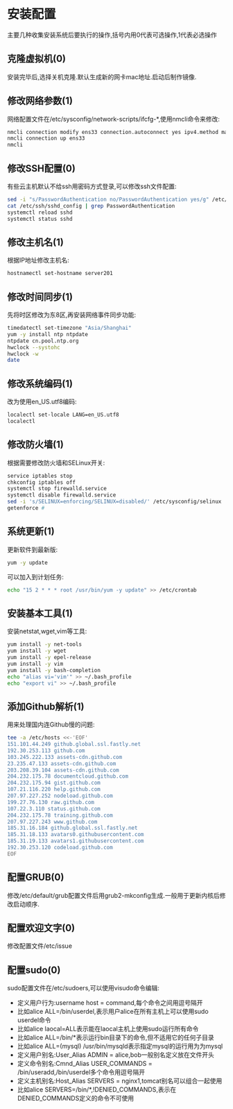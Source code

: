 # 安装配置

主要几种收集安装系统后要执行的操作,括号内用0代表可选操作,1代表必选操作

## 克隆虚拟机(0)

安装完毕后,选择关机克隆.默认生成新的网卡mac地址.启动后制作镜像.



## 修改网络参数(1)

网络配置文件在/etc/sysconfig/network-scripts/ifcfg-*,使用nmcli命令来修改:

```sh
nmcli connection modify ens33 connection.autoconnect yes ipv4.method manual ipv4.addresses 192.168.2.234/16 ipv4.gateway 192.168.2.1 ipv4.dns 222.246.129.80
nmcli connection up ens33
nmcli
```



## 修改SSH配置(0)

有些云主机默认不给ssh用密码方式登录,可以修改ssh文件配置:

```sh
sed -i "s/PasswordAuthentication no/PasswordAuthentication yes/g" /etc/ssh/sshd_config
cat /etc/ssh/sshd_config | grep PasswordAuthentication
systemctl reload sshd
systemctl status sshd
```



## 修改主机名(1)

根据IP地址修改主机名:

```sh
hostnamectl set-hostname server201
```



## 修改时间同步(1)

先将时区修改为东8区,再安装网络事件同步功能:

```sh
timedatectl set-timezone "Asia/Shanghai"
yum -y install ntp ntpdate
ntpdate cn.pool.ntp.org
hwclock --systohc
hwclock -w
date
```



## 修改系统编码(1)

改为使用en_US.utf8编码:

```sh
localectl set-locale LANG=en_US.utf8
localectl
```



## 修改防火墙(1)

根据需要修改防火墙和SELinux开关:

```sh
service iptables stop
chkconfig iptables off
systemctl stop firewalld.service
systemctl disable firewalld.service
sed -i 's/SELINUX=enforcing/SELINUX=disabled/' /etc/sysconfig/selinux
getenforce #
```



## 系统更新(1)

更新软件到最新版:

```sh
yum -y update
```

可以加入到计划任务:

```sh
echo "15 2 * * * root /usr/bin/yum -y update" >> /etc/crontab
```



## 安装基本工具(1)

安装netstat,wget,vim等工具:

```sh
yum install -y net-tools 
yum install -y wget 
yum install -y epel-release
yum install -y vim
yum install -y bash-completion
echo "alias vi='vim'" >> ~/.bash_profile
echo "export vi" >> ~/.bash_profile
```



## 添加Github解析(1)

用来处理国内连Github慢的问题:

```sh
tee -a /etc/hosts <<-'EOF'
151.101.44.249 github.global.ssl.fastly.net 
192.30.253.113 github.com 
103.245.222.133 assets-cdn.github.com 
23.235.47.133 assets-cdn.github.com 
203.208.39.104 assets-cdn.github.com 
204.232.175.78 documentcloud.github.com 
204.232.175.94 gist.github.com 
107.21.116.220 help.github.com 
207.97.227.252 nodeload.github.com 
199.27.76.130 raw.github.com 
107.22.3.110 status.github.com 
204.232.175.78 training.github.com 
207.97.227.243 www.github.com 
185.31.16.184 github.global.ssl.fastly.net 
185.31.18.133 avatars0.githubusercontent.com 
185.31.19.133 avatars1.githubusercontent.com
192.30.253.120 codeload.github.com
EOF
```



## 配置GRUB(0)

修改/etc/default/grub配置文件后用grub2-mkconfig生成.一般用于更新内核后修改启动顺序.



## 配置欢迎文字(0)

修改配置文件/etc/issue



## 配置sudo(0)

sudo配置文件在/etc/sudoers,可以使用visudo命令编辑:

- 定义用户行为:username host = command,每个命令之间用逗号隔开
- 比如alice ALL=/bin/userdel,表示用户alice在所有主机上可以使用sudo userdel命令
- 比如alice laocal=ALL表示能在laocal主机上使用sudo运行所有命令
- 比如alice ALL=/bin/*表示运行bin目录下的命令,但不适用它的任何子目录
- 比如alice ALL=(mysql) /usr/bin/mysqld表示指定mysql的运行用为为mysql
- 定义用户别名:User_Alias ADMIN = alice,bob一般别名定义放在文件开头
- 定义命令别名:Cmnd_Alias USER_COMMANDS = /bin/useradd,/bin/userdel多个命令用逗号隔开
- 定义主机别名:Host_Alias SERVERS = nginx1,tomcat别名可以组合一起使用
- 比如alice SERVERS=/bin/*,!DENIED_COMMANDS,表示在DENIED_COMMANDS定义的命令不可使用



